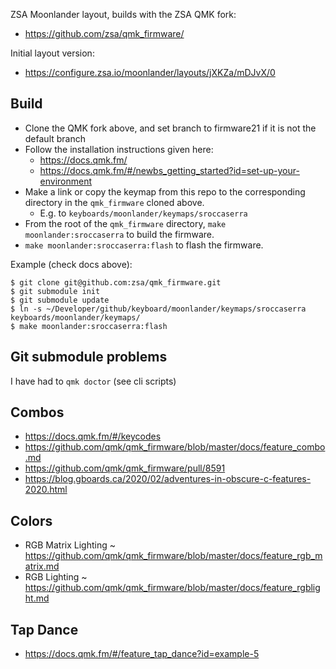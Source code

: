 ZSA Moonlander layout, builds with the ZSA QMK fork:

- <https://github.com/zsa/qmk_firmware/>

Initial layout version:

- <https://configure.zsa.io/moonlander/layouts/jXKZa/mDJvX/0>

## Build

- Clone the QMK fork above, and set branch to firmware21 if it is not the
  default branch
- Follow the installation instructions given here:
    - <https://docs.qmk.fm/>
    - <https://docs.qmk.fm/#/newbs_getting_started?id=set-up-your-environment>
- Make a link or copy the keymap from this repo to the corresponding directory
  in the `qmk_firmware` cloned above.
    - E.g. to `keyboards/moonlander/keymaps/sroccaserra`
- From the root of the `qmk_firmware` directory, `make moonlander:sroccaserra`
  to build the firmware.
- `make moonlander:sroccaserra:flash` to flash the firmware.

Example (check docs above):

```shell
$ git clone git@github.com:zsa/qmk_firmware.git
$ git submodule init
$ git submodule update
$ ln -s ~/Developer/github/keyboard/moonlander/keymaps/sroccaserra keyboards/moonlander/keymaps/
$ make moonlander:sroccaserra:flash
```

## Git submodule problems

I have had to `qmk doctor` (see cli scripts)

## Combos

- <https://docs.qmk.fm/#/keycodes>
- <https://github.com/qmk/qmk_firmware/blob/master/docs/feature_combo.md>
- <https://github.com/qmk/qmk_firmware/pull/8591>
- <https://blog.gboards.ca/2020/02/adventures-in-obscure-c-features-2020.html>

## Colors

- RGB Matrix Lighting ~ <https://github.com/qmk/qmk_firmware/blob/master/docs/feature_rgb_matrix.md>
- RGB Lighting ~ <https://github.com/qmk/qmk_firmware/blob/master/docs/feature_rgblight.md>

## Tap Dance

- <https://docs.qmk.fm/#/feature_tap_dance?id=example-5>
